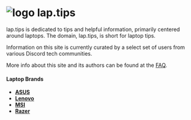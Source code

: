 # ![logo](/static/img/icon-light.png "50x50") lap.tips
lap.tips is dedicated to tips and helpful information, primarily centered around laptops. The domain, lap.tips, is short for laptop tips.

Information on this site is currently curated by a select set of users from various Discord tech communities.

More info about this site and its authors can be found at the [FAQ](/readme).

#### Laptop Brands
- **[ASUS](/laptops/asus)**
- **[Lenovo](/laptops/lenovo)**
- **[MSI](/laptops/msi)**
- **[Razer](/laptops/razer)**